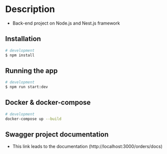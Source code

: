 # Description
- Back-end project on Node.js and Nest.js framework

## Installation

```bash
# development
$ npm install
```

## Running the app

```bash
# development
$ npm run start:dev
```

## Docker & docker-compose
```bash
# development
docker-compose up --build
```

## Swagger project documentation
- This link leads to the documentation (http://localhost:3000/orders/docs)

